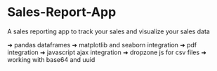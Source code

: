 # Sales-Report-App

A sales reporting app to track your sales and visualize  your sales data

➜ pandas dataframes
➜ matplotlib and seaborn integration
➜ pdf integration
➜ javascript ajax integration
➜ dropzone js for csv files
➜ working with base64 and uuid
